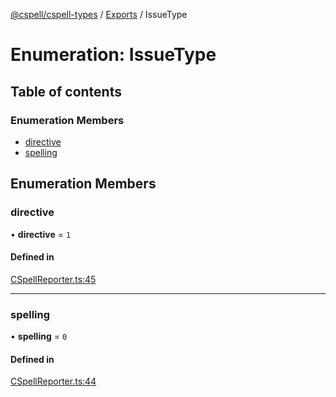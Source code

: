 [@cspell/cspell-types](../README.md) / [Exports](../modules.md) / IssueType

# Enumeration: IssueType

## Table of contents

### Enumeration Members

- [directive](IssueType.md#directive)
- [spelling](IssueType.md#spelling)

## Enumeration Members

### directive

• **directive** = ``1``

#### Defined in

[CSpellReporter.ts:45](https://github.com/streetsidesoftware/cspell/blob/bc3346a/packages/cspell-types/src/CSpellReporter.ts#L45)

___

### spelling

• **spelling** = ``0``

#### Defined in

[CSpellReporter.ts:44](https://github.com/streetsidesoftware/cspell/blob/bc3346a/packages/cspell-types/src/CSpellReporter.ts#L44)
